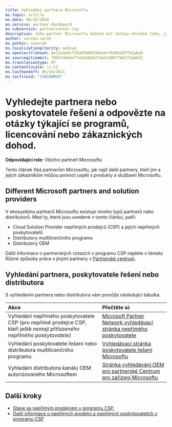 ```yaml
---
title: Vyhledání partnera Microsoftu
ms.topic: article
ms.date: 08/25/2020
ms.service: partner-dashboard
ms.subservice: partnercenter-csp
description: Jako partner Microsoftu můžete mít dotazy ohledně toho, jak zákazníkům nebo konkrétním programům pomoci. Najděte další partnery, kteří vám můžou pomoct.
author: varsha-sarah
ms.author: vavargh
ms.localizationpriority: medium
ms.openlocfilehash: be12ede0c725a859892985e4cfb9032d7fb2abe8
ms.sourcegitcommit: 7063fdddee77ad2d8e627ab3c806f76d173ab652
ms.translationtype: MT
ms.contentlocale: cs-CZ
ms.lasthandoff: 05/19/2021
ms.locfileid: "110150943"
---
```

# <a name="find-a-partner-or-solution-provider-to-answer-questions-about-programs-licensing-or-customer-deals"></a>Vyhledejte partnera nebo poskytovatele řešení a odpovězte na otázky týkající se programů, licencování nebo zákaznických dohod. 

**Odpovídající role:** Všichni partneři Microsoftu

Tento článek říká partnerům Microsoftu, jak najít další partnery, kteří jim a jejich zákazníkům můžou pomoct uspět s produkty a službami Microsoftu.

## <a name="different-microsoft-partners-and-solution-providers"></a>Different Microsoft partners and solution providers

V ekosystému partnerů Microsoftu existuje mnoho typů partnerů nebo distributorů. Mezi ty, které jsou uvedené v tomto článku, patří:

- Cloud Solution Provider nepřímých prodejců (CSP) a jejich nepřímých poskytovatelů
- Distributory multilicenčního programu
- Distributory OEM

Další informace o partnerských vztazích v programu CSP najdete v tématu Různé způsoby práce s jinými partnery v [Partnerské centrum](work-with-other-partners.md).

## <a name="find-a-partner-solution-provider-or-distributor"></a>Vyhledání partnera, poskytovatele řešení nebo distributora

S vyhledáním partnera nebo distributora vám pomůže následující tabulka.

|Akce  | Přečtěte si:  |
|:------------------|:--------------- |
|Vyhledání nepřímého poskytovatele CSP (pro nepřímé prodejce CSP, kteří ještě *nemají přiřazeného nepřímého poskytovatele)* | [Microsoft Partner Network vyhledávací stránka nepřímého poskytovatele](https://partner.microsoft.com/membership/cloud-solution-provider/find-a-provider)  |
|Vyhledání poskytovatele řešení nebo distributora multilicenčního programu  | [Vyhledávací stránka poskytovatele řešení Microsoftu](https://www.microsoft.com/solution-providers/home)  |
|Vyhledání distributora kanálu OEM autorizovaného Microsoftem  | [Stránka vyhledávání OEM pro partnerské Centrum pro zařízení Microsoftu](https://devicepartner.microsoft.com/connect/distributor)  |

## <a name="next-steps"></a>Další kroky

- [Stane se nepřímým prodejcem v programu CSP.](https://partner.microsoft.com/licensing)
- [Další informace o nepřímých prodejci a nepřímých poskytovatelích v programu CSP](work-with-other-partners.md)